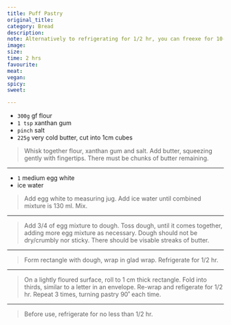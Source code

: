 ```yaml
---
title: Puff Pastry
original_title:
category: Bread
description:
note: Alternatively to refrigerating for 1/2 hr, you can freexe for 10-15 mins. Refrigeration/freezing time depends on temperature of hands.
image:
size:
time: 2 hrs
favourite:
meat:
vegan:
spicy:
sweet:

---
```


* `300g` gf flour
* `1 tsp` xanthan gum
* `pinch` salt
* `225g` very cold butter, cut into 1cm cubes

>Whisk together flour, xanthan gum and salt. Add butter, squeezing gently with fingertips. There must be chunks of butter remaining.

---

* `1` medium egg white
* ice water

>Add egg white to measuring jug. Add ice water until combined mixture is 130 ml. Mix.

---

>Add 3/4 of egg mixture to dough. Toss dough, until it comes together, adding more egg mixture as necessary. Dough should not be dry/crumbly nor sticky. There should be visable streaks of butter.

---

>Form rectangle with dough, wrap in glad wrap. Refrigerate for 1/2 hr.

---

>On a lightly floured surface, roll to 1 cm thick rectangle. Fold into thirds, similar to a letter in an envelope. Re-wrap and refigerate for 1/2 hr. Repeat 3 times, turning pastry 90˚ each time.

---

>Before use, refrigerate for no less than 1/2 hr.